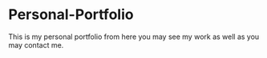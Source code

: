 # Personal-Portfolio
This is my personal portfolio from here you may see my work as well as you may contact me.
